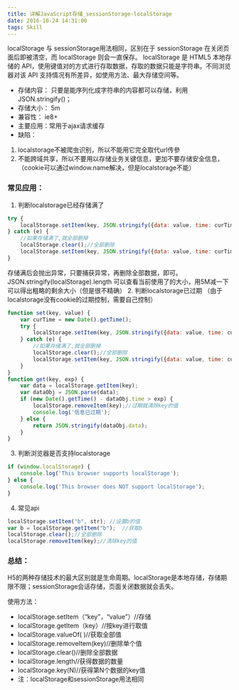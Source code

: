 ```yaml
---
title: 详解JavaScript存储_sessionStorage-localStorage
date: 2016-10-24 14:31:00
tags: Skill
---
```

localStorage 与 sessionStorage用法相同，区别在于 sessionStorage 在关闭页面后即被清空，而 localStorage 则会一直保存。
 localStorage 是 HTML5 本地存储的 API，使用键值对的方式进行存取数据，存取的数据只能是字符串。不同浏览器对该 API 支持情况有所差异，如使用方法、最大存储空间等。
* 存储内容： 只要是能序列化成字符串的内容都可以存储，利用JSON.stringify()；
* 存储大小： 5m
* 兼容性：    ie8+
* 主要应用：常用于ajax请求缓存
* 缺陷：
1. localstorage不被爬虫识别，所以不能用它完全取代url传參
2. 不能跨域共享，所以不要用以存储业务关键信息，更加不要存储安全信息，（cookie可以通过window.name解决，但是localstorage不能）

### 常见应用：
1. 判断localstorage已经存储满了
```js
try {
    localStorage.setItem(key, JSON.stringify({data: value, time: curTime}));
} catch (e) {
    //如果存储满了,就全部删掉
    localStorage.clear();//全部删除
    localStorage.setItem(key, JSON.stringify({data: value, time: curTime}));
}
```
存储满后会抛出异常，只要捕获异常，再删除全部数据，即可。
JSON.stringify(localStorage).length   可以查看当前使用了的大小，用5M减一下可以得出粗略的剩余大小（但是很不精确）
2. 判断localstorage已过期  （由于localstorage没有cookie的过期控制，需要自己控制）
```js
function set(key, value) {
    var curTime = new Date().getTime();
    try {
        localStorage.setItem(key, JSON.stringify({data: value, time: curTime}));
    } catch (e) {
        //如果存储满了,就全部删掉
        localStorage.clear();//全部删除
        localStorage.setItem(key, JSON.stringify({data: value, time: curTime}));
    }
}
function get(key, exp) {
    var data = localStorage.getItem(key);
    var dataObj = JSON.parse(data);
    if (new Date().getTime() - dataObj.time > exp) {
        localStorage.removeItem(key);//过期就清除key的值
        console.log('信息已过期');
    } else {
        return JSON.stringify(dataObj.data);
    }
}
```
3. 判断浏览器是否支持localstorage
```js
if (window.localStorage) {
    console.log('This browser supports localStorage');
} else {
    console.log('This browser does NOT support localStorage');
}
```
4. 常见api
```js
localStorage.setItem("b", str); //设置b的值
var b = localStorage.getItem("b");  //获取b
localStorage.clear();//全部删除
localStorage.removeItem(key);//清除key的值
```
### 总结：

H5的两种存储技术的最大区别就是生命周期。localStorage是本地存储，存储期限不限；sessionStorage会话存储，页面关闭数据就会丢失。

使用方法：

* localStorage.setItem（“key”，“value”）//存储
* localStorage.getItem（key）//按key进行取值
* localStorage.valueOf( )//获取全部值
* localStorage.removeItem(key)//删除单个值
* localStorage.clear()//删除全部数据
* localStorage.length//获得数据的数量
* localStorage.key(N)//获得第N个数据的key值
* 注：localStorage和sessionStorage用法相同

